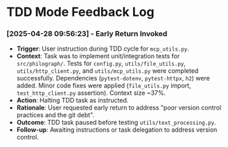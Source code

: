 # TDD Mode Feedback Log
<!-- Entries below should be added reverse chronologically (newest first) -->

### [2025-04-28 09:56:23] - Early Return Invoked
- **Trigger**: User instruction during TDD cycle for `mcp_utils.py`.
- **Context**: Task was to implement unit/integration tests for `src/philograph/`. Tests for `config.py`, `utils/file_utils.py`, `utils/http_client.py`, and `utils/mcp_utils.py` were completed successfully. Dependencies (`pytest-dotenv`, `pytest-httpx`, `h2`) were added. Minor code fixes were applied (`file_utils.py` import, `test_http_client.py` assertion). Context size ~37%.
- **Action**: Halting TDD task as instructed.
- **Rationale**: User requested early return to address "poor version control practices and the git debt".
- **Outcome**: TDD task paused before testing `utils/text_processing.py`.
- **Follow-up**: Awaiting instructions or task delegation to address version control.
